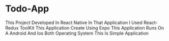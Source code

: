 # Todo-App
This Project Developed In React Native 
In That Application I Used React-Redux ToolKit
This Application Create Using Expo 
This Application Runs On A Android And Ios Both Operating System
This Is Simple Application 
